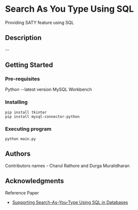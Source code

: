 # Search As You Type Using SQL

Providing SATY feature using SQL

## Description

--

## Getting Started

### Pre-requisites
Python --latest version
MySQL Workbench

### Installing

```
pip install tkinter
pip install mysql-connector-python
```

### Executing program

```
python main.py
```

## Authors

Contributors names - Charul Rathore and Durga Muralidharan 


## Acknowledgments

Reference Paper
* [Supporting Search-As-You-Type Using SQL in Databases](https://ieeexplore.ieee.org/abstract/document/5936070?casa_token=5B3wtSLJYogAAAAA:fUUrfiPFc-oxgxxS_F5KC63TleGnYyx0Q-jrpLQC1im2SEimM3dyN93ihuPHjLsJdSxxZcIjZA)
